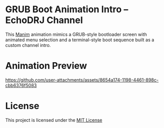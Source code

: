 # GRUB Boot Animation Intro – EchoDRJ Channel

This [Manim](https://github.com/3b1b/manim?tab=MIT-1-ov-file) animation mimics a GRUB-style bootloader screen with animated menu selection and a terminal-style boot sequence built as a custom channel intro.

# Animation Preview
https://github.com/user-attachments/assets/8654a174-1198-4461-898c-cbb6376f5083

# License
This project is licensed under the [MIT License](https://github.com/dramiajr/Channel-Intro/blob/main/License)

